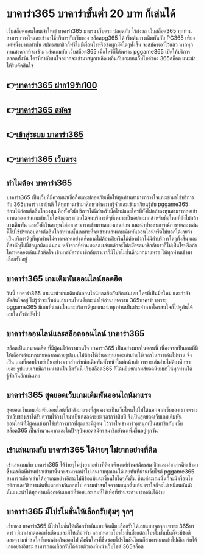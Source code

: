 # บาคาร่า365 บาคาร่าขั้นต่ำ 20 บาท ก็เล่นได้
เว็บสล็อตออนไลน์เจ้าใหญ่ บาคาร่า365 มาแรง เว็บตรง ปลอดภัย ไร้กังวล เว็บสล็อต365 ทุกท่านสามารถวางใจและเข้ามาใช้บริการกับเว็บของ สล็อตpg365 ได้ เริ่มต้นวางเดิมพันกับ PG365 เพียงแค่หนึ่งบาทเท่านั้น สมัครสมาชิกก็ฟรีไม่มีเงื่อนไขหรือข้อผูกมัดใดๆทั้งสิ้น จะสมัครเอาไว้แล้ว หากทุกท่านสะดวกที่จะเข้ามาเล่นเกมกับ เว็บสล็อต365 เมื่อไหร่ก็ได้เพราะ pggame365 เปิดให้บริการตลอดทั้งวัน ใครที่กำลังสนใจอยากจะเข้ามาสนุกเพลิดเพลินกับเกมบนเว็บไซต์ของ 365สล็อต แนะนำให้รีบตัดสินใจ

## 👉[บาคาร่า365 ฝาก19รับ100](https://bit.ly/3SpzIbT)
## 👉[บาคาร่า365 สมัคร](https://bit.ly/3SpzIbT)
## 👉[เข้าสู่ระบบ บาคาร่า365](https://bit.ly/3SpzIbT)
## 👉[บาคาร่า365 เว็บตรง](https://bit.ly/3SpzIbT)


## ทำไมต้อง บาคาร่า365

บาคาร่า365 เป็นเว็บที่มีความน่าเชื่อถือและปลอดภัยเพื่อให้ทุกท่านสามารถวางใจและเข้ามาใช้บริการกับ 365บาคาร่า เรายินดี ให้ทุกท่านเข้ามาศึกษาทำความรู้จักและเข้ามาเรียนรู้กับ pggame365 ก่อนได้ก่อนตัดสินใจลงทุน อีกทั้งยังมีบริการได้ดีสำหรับมือใหม่และใครที่ยังไม่กล้าลงทุนสามารถกดเข้ามาทดลองเล่นเกมกับเว็บไซต์ของเราก่อนได้จนบริการดีๆที่เหมาะเป็นอย่างมากสำหรับมือใหม่ที่ยังไม่กล้าวางเดิมพัน และยังมีเงินลงทุนไม่มากสามารถเข้ามาทดลองเล่นก่อน แนะนำประสบการณ์การทดลองเล่นนี้ไปใช้ประกอบการตัดสินใจว่าท่านนั้นเหมาะที่จะเข้ามาเล่นเกมเดิมพันออนไลน์หรือไม่บอกได้เลยว่าเป็นบริการดีๆที่ทุกท่านไม่ควรพลาดอย่างเด็ดขาดไม่ต้องเสียเงินไม่ต้องฝากไม่มีค่าบริการใดๆทั้งสิ้น และที่สำคัญไม่มีข้อผูกมัดแน่นอน หลังจากที่ท่านทดลองเล่นแล้วจะไม่สมัครสมาชิกกับเราก็ไม่เป็นไรหรือถ้าใครทดลองเล่นแล้วติดใจ เข้ามาสมัครสมาชิกกับเราเราก็มีโปรโมชั่นดีๆมากมายหรอ ให้ทุกท่านเข้ามาเลือกรับอยู่

## บาคาร่า365 เกมเดิมพันออนไลน์ยอดฮิต 

วันนี้ บาคาร่า365 มาแนะนำเกมเดิมพันออนไลน์ยอดฮิตกันอีกเช่นเคย ใครที่เป็นมือใหม่ และกำลังตัดสินใจอยู่ ไม่รู้ว่าจะเริ่มต้นเล่นเกมไหนดีแนะนำให้อ่านบทความ 365บาคาร่า เพราะ pggame365 มีเกมที่น่าสนใจและบริการดีๆมาแนะนำทุกท่านเป็นประจำหากใครสนใจก็ไปดูกันได้เลยในหัวข้อถัดไป

## บาคาร่าออนไลน์และสล็อตออนไลน์ บาคาร่า365

สล็อตเป็นเกมยอดฮิต ที่มีผู้คนให้ความสนใจ บาคาร่า365 เป็นอย่างมากในตอนนี้ เนื่องจากเป็นเกมที่มีให้เลือกเล่นมากมายหลากหลายรูปแบบไม่ต้องใช้เงินลงทุนเยอะเล่นง่ายใช้เวลาในการเล่นไม่นาน จึงเป็น เกมที่ตอบโจทย์เป็นอย่างมากสำหรับนักเดิมพันทั้งหน้าใหม่หน้าเก่า เพราะเล่นง่ายไม่ต้องศึกษาเยอะ รูปแบบเกมมีความน่าสนใจ ซึ่งวันนี้ เว็บสล็อต365 ก็ได้หยิบยกเกมส์ยอดนิยมมาให้ทุกท่านได้รู้จักกันอีกเช่นเคย

## บาคาร่า365 สุดยอดเว็บเกมเดิมพันออนไลน์มาแรง

สุดยอดเว็บเกมเดิมพันออนไลน์ที่กำลังมาแรงที่สุด คงจะเป็นเว็บไหนไปไม่ได้นอกจากเว็บของเรา เพราะว่าเว็บของเราได้รับความไว้วางใจมาเป็นตลอดระยะเวลากว่าสิบปี จึงเป็นสุดยอดเว็บเกมเดิมพันออนไลน์ที่มีผู้คนเข้ามาใช้บริการมากที่สุดและมีผู้คน ไว้วางใจเข้ามาร่วมสนุกเป็นสมาชิกกับ เว็บสล็อต365 เป็นจำนวนมากและในปัจจุบันยอดสมัครสมาชิกยังคงเพิ่มขึ้นอยู่ทุกวัน

## เข้าเล่นเกมกับ บาคาร่า365 ได้ง่ายๆ ไม่ยากอย่างที่คิด 

เข้าเล่นเกมกับ บาคาร่า365 ได้ง่ายๆไม่ยุ่งยากอย่างที่คิด เพียงแค่ท่านสมัครสมาชิกและฝากเครดิตเข้ามาซึ่งเครดิตที่ท่านฝากเข้ามานั้นจะสามารถนำไปเล่นเกมทุกเกมได้เลยทันทีผ่านเว็บไซต์ pggame365  สามารถเลือกเล่นได้ทุกเกมอย่างอิสระไม่มีข้อแม้และเงื่อนไขใดๆทั้งสิ้น ซึ่งแต่ละเกมนั้นก็จะมี เงื่อนไขกติกาและวิธีการเล่นที่แตกต่างกันออกไป ความน่าสนใจความสนุกตื่นเต้น เราใจก็จะไม่เหมือนกันดังนั้นแนะนำให้ทุกท่านเลือกเล่นเกมส์ที่ชอบและเกมที่ใช้เพื่อที่ท่านจะสามารถเล่นได้ง่าย

## บาคาร่า365 มีโปรโมชั่นให้เลือกรับคุ้มๆ จุกๆ

เว็บของ บาคาร่า365 มีโปรโมชั่นให้เลือกรับกันแบบจัดเต็ม เลือกรับได้เลยแบบจุกจุก เพราะ 365บาคาร่า มีมาฝากตลอดทั้งเดือนและมีให้เลือกรับ หลากหลายโปรโมชั่นซึ่งแต่ละโปรโมชั่นนั้นก็จะมีข้อดี และความน่าสนใจที่แตกต่างกันออกไป ดังนั้นใครที่ชื่นชอบโปรโมชั่นไหนก็สามารถกดเข้าไปเลือกรับได้เลยอย่างอิสระ สามารถกดเลือกรับได้ด้วยตัวเองที่หน้าเว็บไซต์ 365สล็อต